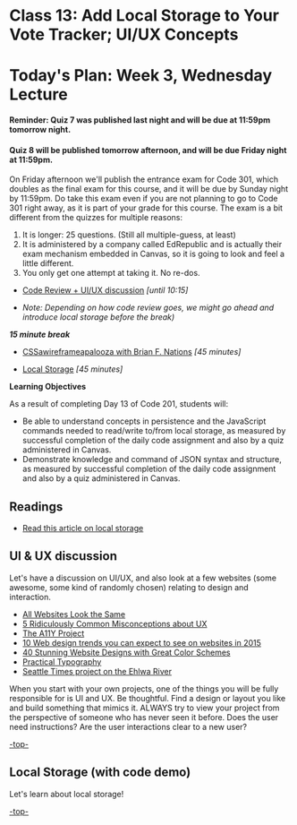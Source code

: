 # Class 13: Add Local Storage to Your Vote Tracker; UI/UX Concepts

<a id="top"></a>
# Today's Plan: Week 3, Wednesday Lecture

#### Reminder: Quiz 7 was published last night and will be due at 11:59pm tomorrow night.

#### Quiz 8 will be published tomorrow afternoon, and will be due Friday night at 11:59pm.

On Friday afternoon we'll publish the entrance exam for Code 301, which doubles as the final exam for this course, and it will be due by Sunday night by 11:59pm. Do take this exam even if you are not planning to go to Code 301 right away, as it is part of your grade for this course. The exam is a bit different from the quizzes for multiple reasons:

1. It is longer: 25 questions. (Still all multiple-guess, at least)
2. It is administered by a company called EdRepublic and is actually their exam mechanism embedded in Canvas, so it is going to look and feel a little different.
3. You only get one attempt at taking it. No re-dos.

- [Code Review + UI/UX discussion](#uiux) *[until 10:15]*

- *Note: Depending on how code review goes, we might go ahead and introduce local storage before the break)*

***15 minute break***

- [CSSawireframeapalooza with Brian F. Nations](#css) *[45 minutes]*

- [Local Storage](#ls) *[45 minutes]*

**Learning Objectives**

As a result of completing Day 13 of Code 201, students will:

- Be able to understand concepts in persistence and the JavaScript commands needed to read/write to/from local storage, as measured by successful completion of the daily code assignment and also by a quiz administered in Canvas.
- Demonstrate knowledge and command of JSON syntax and structure, as measured by successful completion of the daily code assignment and also by a quiz administered in Canvas.

## Readings

- [Read this article on local storage](http://diveintohtml5.info/storage.html)

<a id="uiux"></a>
## UI & UX discussion

Let's have a discussion on UI/UX, and also look at a few websites (some awesome, some kind of randomly chosen) relating to design and interaction.

- [All Websites Look the Same](http://www.zeldman.com/2015/09/10/all-websites-look-the-same/)
- [5 Ridiculously Common Misconceptions about UX](https://www.sitepoint.com/5-ridiculously-common-misconceptions-about-ux/)
- [The A11Y Project](http://a11yproject.com/)
- [10 Web design trends you can expect to see on websites in 2015](http://thenextweb.com/dd/2015/01/02/10-web-design-trends-can-expect-see-2015/)
- [40 Stunning Website Designs with Great Color Schemes](http://www.onextrapixel.com/2013/10/25/40-stunning-website-designs-with-great-color-schemes/)
- [Practical Typography](http://practicaltypography.com/)
- [Seattle Times project on the Ehlwa River](https://github.com/seattletimes/elwha)

When you start with your own projects, one of the things you will be fully responsible for is UI and UX. Be thoughtful. Find a design or layout you like and build something that mimics it. ALWAYS try to view your project from the perspective of someone who has never seen it before. Does the user need instructions? Are the user interactions clear to a new user?

[-top-](#top)

<a id="ls"></a>
## Local Storage (with code demo)

Let's learn about local storage!

[-top-](#top)
